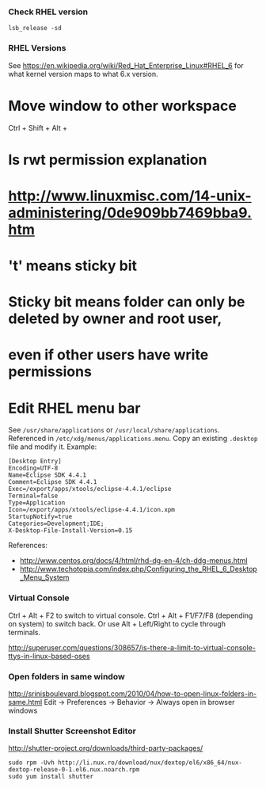### Check RHEL version
```
lsb_release -sd
```


### RHEL Versions

See https://en.wikipedia.org/wiki/Red_Hat_Enterprise_Linux#RHEL_6 for what kernel version maps to what 6.x version.


# Move window to other workspace
Ctrl + Shift + Alt + <arrow>

# ls rwt permission explanation
# http://www.linuxmisc.com/14-unix-administering/0de909bb7469bba9.htm
# 't' means sticky bit
# Sticky bit means folder can only be deleted by owner and root user,
# even if other users have write permissions

# Edit RHEL menu bar
See `/usr/share/applications` or `/usr/local/share/applications`. Referenced in `/etc/xdg/menus/applications.menu`. Copy an existing `.desktop` file and modify it. Example:
```
[Desktop Entry]
Encoding=UTF-8
Name=Eclipse SDK 4.4.1
Comment=Eclipse SDK 4.4.1
Exec=/export/apps/xtools/eclipse-4.4.1/eclipse
Terminal=false
Type=Application
Icon=/export/apps/xtools/eclipse-4.4.1/icon.xpm
StartupNotify=true
Categories=Development;IDE;
X-Desktop-File-Install-Version=0.15
```

References:
* http://www.centos.org/docs/4/html/rhd-dg-en-4/ch-ddg-menus.html
* http://www.techotopia.com/index.php/Configuring_the_RHEL_6_Desktop_Menu_System

### Virtual Console
Ctrl + Alt + F2 to switch to virtual console. Ctrl + Alt + F1/F7/F8 (depending on system) to switch back. Or use Alt + Left/Right to cycle through terminals.

http://superuser.com/questions/308657/is-there-a-limit-to-virtual-console-ttys-in-linux-based-oses

### Open folders in same window
http://srinisboulevard.blogspot.com/2010/04/how-to-open-linux-folders-in-same.html
Edit -> Preferences -> Behavior -> Always open in browser windows

### Install Shutter Screenshot Editor
http://shutter-project.org/downloads/third-party-packages/
```
sudo rpm -Uvh http://li.nux.ro/download/nux/dextop/el6/x86_64/nux-dextop-release-0-1.el6.nux.noarch.rpm
sudo yum install shutter
```
